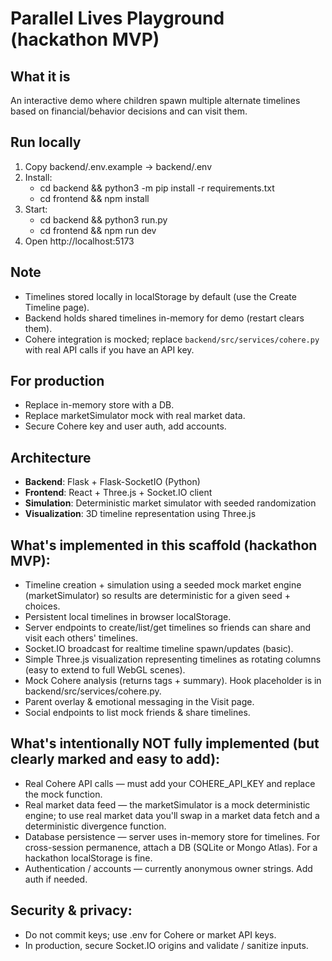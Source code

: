 # Parallel Lives Playground (hackathon MVP)

## What it is
An interactive demo where children spawn multiple alternate timelines based on financial/behavior decisions and can visit them.

## Run locally
1. Copy backend/.env.example -> backend/.env
2. Install:
   - cd backend && python3 -m pip install -r requirements.txt
   - cd frontend && npm install
3. Start:
   - cd backend && python3 run.py
   - cd frontend && npm run dev
4. Open http://localhost:5173

## Note
- Timelines stored locally in localStorage by default (use the Create Timeline page).
- Backend holds shared timelines in-memory for demo (restart clears them).
- Cohere integration is mocked; replace `backend/src/services/cohere.py` with real API calls if you have an API key.

## For production
- Replace in-memory store with a DB.
- Replace marketSimulator mock with real market data.
- Secure Cohere key and user auth, add accounts.

## Architecture
- **Backend**: Flask + Flask-SocketIO (Python)
- **Frontend**: React + Three.js + Socket.IO client
- **Simulation**: Deterministic market simulator with seeded randomization
- **Visualization**: 3D timeline representation using Three.js

## What's implemented in this scaffold (hackathon MVP):
- Timeline creation + simulation using a seeded mock market engine (marketSimulator) so results are deterministic for a given seed + choices.
- Persistent local timelines in browser localStorage.
- Server endpoints to create/list/get timelines so friends can share and visit each others' timelines.
- Socket.IO broadcast for realtime timeline spawn/updates (basic).
- Simple Three.js visualization representing timelines as rotating columns (easy to extend to full WebGL scenes).
- Mock Cohere analysis (returns tags + summary). Hook placeholder is in backend/src/services/cohere.py.
- Parent overlay & emotional messaging in the Visit page.
- Social endpoints to list mock friends & share timelines.

## What's intentionally NOT fully implemented (but clearly marked and easy to add):
- Real Cohere API calls — must add your COHERE_API_KEY and replace the mock function.
- Real market data feed — the marketSimulator is a mock deterministic engine; to use real market data you'll swap in a market data fetch and a deterministic divergence function.
- Database persistence — server uses in-memory store for timelines. For cross-session permanence, attach a DB (SQLite or Mongo Atlas). For a hackathon localStorage is fine.
- Authentication / accounts — currently anonymous owner strings. Add auth if needed.

## Security & privacy:
- Do not commit keys; use .env for Cohere or market API keys.
- In production, secure Socket.IO origins and validate / sanitize inputs.
